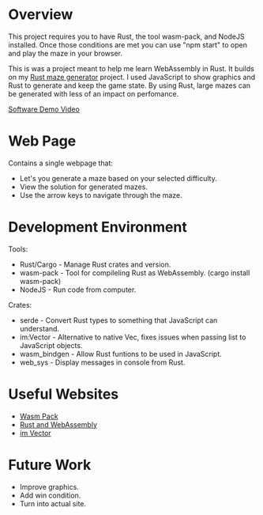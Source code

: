 # Overview

This project requires you to have Rust, the tool wasm-pack, and NodeJS installed. Once those conditions are met you can use "npm start" to open and play the maze in your browser.

This is was a project meant to help me learn WebAssembly in Rust. It builds on my [Rust maze generator](https://github.com/KoAhauCaleb/maze-generator) project. I used JavaScript to show graphics and Rust to generate and keep the game state. By using Rust, large mazes can be generated with less of an impact on perfomance.

[Software Demo Video](https://youtu.be/DN9o5oDKg4s)

# Web Page

Contains a single webpage that:
* Let's you generate a maze based on your selected difficulty.
* View the solution for generated mazes.
* Use the arrow keys to navigate through the maze.

# Development Environment

Tools:
* Rust/Cargo - Manage Rust crates and version.
* wasm-pack - Tool for compileling Rust as WebAssembly. (cargo install wasm-pack)
* NodeJS - Run code from computer.

Crates:
* serde - Convert Rust types to something that JavaScript can understand.
* im:Vector - Alternative to native Vec, fixes issues when passing list to JavaScript objects.
* wasm_bindgen - Allow Rust funtions to be used in JavaScript.
* web_sys - Display messages in console from Rust.


# Useful Websites

* [Wasm Pack](https://rustwasm.github.io/docs/wasm-pack/quickstart.html)
* [Rust and WebAssembly](https://rustwasm.github.io/docs/book/introduction.html)
* [im Vector](https://docs.rs/im/15.0.0/im/struct.Vector.html)

# Future Work

* Improve graphics.
* Add win condition.
* Turn into actual site.